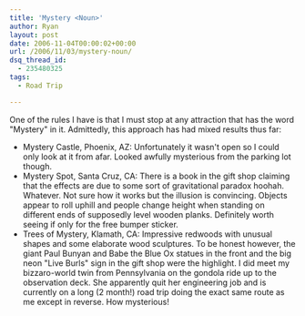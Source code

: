 ```yaml
---
title: 'Mystery <Noun>'
author: Ryan
layout: post
date: 2006-11-04T00:00:02+00:00
url: /2006/11/03/mystery-noun/
dsq_thread_id:
  - 235480325
tags:
  - Road Trip

---
```

One of the rules I have is that I must stop at any attraction that has the word
"Mystery" in it. Admittedly, this approach has had mixed results thus far:

  * Mystery Castle, Phoenix, AZ: Unfortunately it wasn't open so I could only
    look at it from afar. Looked awfully mysterious from the parking lot
    though.
  * Mystery Spot, Santa Cruz, CA: There is a book in the gift shop claiming
    that the effects are due to some sort of gravitational paradox hoohah.
    Whatever. Not sure how it works but the illusion is convincing. Objects
    appear to roll uphill and people change height when standing on different
    ends of supposedly level wooden planks. Definitely worth seeing if only for
    the free bumper sticker.
  * Trees of Mystery, Klamath, CA: Impressive redwoods with unusual shapes and
    some elaborate wood sculptures. To be honest however, the giant Paul Bunyan
    and Babe the Blue Ox statues in the front and the big neon "Live Burls"
    sign in the gift shop were the highlight. I did meet my bizzaro-world twin
    from Pennsylvania on the gondola ride up to the observation deck. She
    apparently quit her engineering job and is currently on a long (2 month!)
    road trip doing the exact same route as me except in reverse. How
    mysterious!
